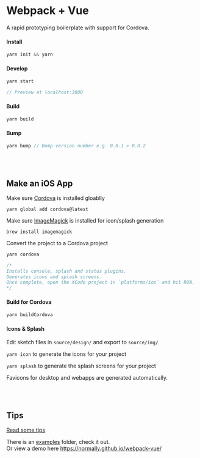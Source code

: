 # Webpack + Vue 

A rapid prototyping boilerplate with support for Cordova.

#### Install

```js
yarn init && yarn
```

#### Develop

```js
yarn start

// Preview at localhost:3000
```

#### Build

```js
yarn build

```

#### Bump

```js
yarn bump // Bump version number e.g. 0.0.1 > 0.0.2
```

<br/><br/>
## Make an iOS App

Make sure [Cordova](https://cordova.apache.org/) is installed gloablly

```
yarn global add cordova@latest
```

Make sure [ImageMagick](https://github.com/ImageMagick/ImageMagick/blob/master/Install-mac.txt) is installed for icon/splash generation

```
brew install imagemagick
```

Convert the project to a Cordova project

```js
yarn cordova

/*
Installs console, splash and status plugins. 
Generates icons and splash screens.
Once complete, open the XCode project in `platforms/ios` and hit RUN.
*/
```

#### Build for Cordova

```js
yarn buildCordova
```

#### Icons & Splash

Edit sketch files in `source/design/` and export to `source/img/`

`yarn icon` to generate the icons for your project

`yarn splash` to generate the splash screens for your project

Favicons for desktop and webapps are generated automatically.


<br/><br/>

## Tips

[Read some tips](docs/TIPS.markdown)

There is an [examples](source/examples) folder, check it out.<br/>
Or view a demo here https://normally.github.io/webpack-vue/ 

